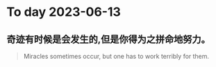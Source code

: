 
# To day 2023-06-13


## 奇迹有时候是会发生的,但是你得为之拼命地努力。
> Miracles sometimes occur, but one has to work terribly for them.

    